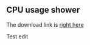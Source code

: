 ## CPU usage shower 

The download link is [right here](https://github.com/tboned-car/tboned-car.github.io/edit/main/index.md) 

Test edit


